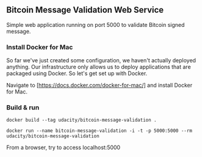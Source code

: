 ## Bitcoin Message Validation Web Service

Simple web application running on port 5000 to validate Bitcoin signed message.

### Install Docker for Mac
So far we've just created some configuration, we haven't actually deployed anything. Our infrastructure only allows us to deploy applications that are packaged using Docker. So let's get set up with Docker.

Navigate to [https://docs.docker.com/docker-for-mac/] and install Docker for Mac.

### Build & run

```
docker build --tag udacity/bitcoin-message-validation .
```

```
docker run --name bitcoin-message-validation -i -t -p 5000:5000 --rm udacity/bitcoin-message-validation
```

From a browser, try to access localhost:5000
